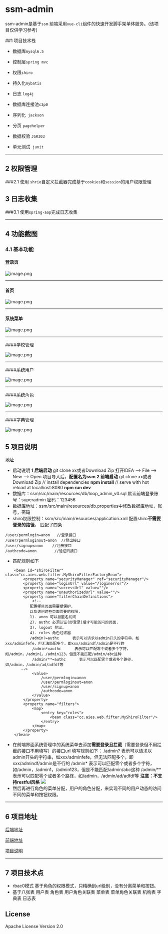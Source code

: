 # ssm-admin

ssm-admin是基于`ssm` 前端采用`vue-cli`组件的快速开发脚手架单体服务。(该项目仅供学习参考)

##1 项目技术栈

* 数据库`mysql6.5`

*  控制层`spring mvc`

* 权限`shiro`

*  持久化`mybatis`

*  日志 `log4j`

*  数据库连接池`c3p0`

*  序列化` jackson`

*  分页 ` pagehelper `

*  数据校验 `JSR303`

*  单元测试` junit`

------

## 2 权限管理

###2.1 使用 `shrio`自定义拦截器完成基于`cookies`和`session`的用户权限管理

## 3 日志收集

###3.1 使用`spring-aop`完成日志收集

------

## 4 功能截图

### 4.1 基本功能
#### 登录页
![image.png](https://upload-images.jianshu.io/upload_images/4157022-be2c05f3cffe4a67.png?imageMogr2/auto-orient/strip%7CimageView2/2/w/1240)





-----
#### 首页

![image.png](https://upload-images.jianshu.io/upload_images/4157022-6b79a7a49a986536.png?imageMogr2/auto-orient/strip%7CimageView2/2/w/1240)



-----
#### 系统菜单

![image.png](https://upload-images.jianshu.io/upload_images/4157022-e5e5c7a22cb7a940.png?imageMogr2/auto-orient/strip%7CimageView2/2/w/1240)



-----
####学校管理

![image.png](https://upload-images.jianshu.io/upload_images/4157022-bb197cdfe9bf9873.png?imageMogr2/auto-orient/strip%7CimageView2/2/w/1240)



-----
####系统用户

![image.png](https://upload-images.jianshu.io/upload_images/4157022-16084aae35dc2635.png?imageMogr2/auto-orient/strip%7CimageView2/2/w/1240)



-----
####系统角色

![image.png](https://upload-images.jianshu.io/upload_images/4157022-88831b0368fafb0e.png?imageMogr2/auto-orient/strip%7CimageView2/2/w/1240)


-----
####字典管理

![image.png](https://upload-images.jianshu.io/upload_images/4157022-e3b3870792f6513c.png?imageMogr2/auto-orient/strip%7CimageView2/2/w/1240)



## 5 项目说明

 [地址](https://www.jianshu.com/p/ea1fe005848c)
* 启动说明
**1 后端启动**
git clone xx或者Download Zip
打开IDEA --> File --> New --> Open
项目导入后，**配置名为ssm**
**2 前端启动**
git clone xx或者Download Zip
// install dependencies
**npm install**
// serve with hot reload at localhost:8080
**npm run dev**
* 数据库：ssm/src/main/resources/db/loop_admin_v0.sql   默认前端登录账号：superadmin   密码：123456
* 数据库地址：ssm/src/main/resources/db.properties中修改数据库地址，账号，密码
* shiro权限控制：ssm/src/main/resources/application.xml 配置shiro**不需要登录的路径**，
匹配了四条
```
/user/permlogin=anon   //登录接口
/user/permloginout=anon  //登出接口
/user/signup=anon    //注册接口
/authcode=anon        //验证码接口
```
 - 匹配规则如下
```
    <bean id="shiroFilter" class="cc.aies.web.fifter.MyShiroFilterFactoryBean">
        <property name="securityManager" ref="securityManager"/>
        <property name="loginUrl" value="/loginerror"/>
        <property name="successUrl" value=""/>
        <property name="unauthorizedUrl" value=""/>
        <property name="filterChainDefinitions">
            <!--
           配置哪些页面需要受保护.
           以及访问这些页面需要的权限.
           1). anon 可以被匿名访问
           2). authc 必须认证(即登录)后才可能访问的页面.
           3). logout 登出.
           4). roles 角色过滤器
           /admin?=authc      表示可以请求以admin开头的字符串，如xxx/adminfefe，但无法匹配多个，即xxx/admindf/admin是不行的
            /admin*=authc      表示可以匹配零个或者多个字符，如/admin，/admin1，/admin123，但是不能匹配/admin/abc这种
            /admin/**=authc      表示可以匹配零个或者多个路径，如/admin，/admin/ad/adfdf等
       -->
            <value>
                /user/permlogin=anon  
                /user/permloginout=anon
                /user/signup=anon
                /authcode=anon
            </value>
        </property>
        <property name="filters">
            <map>
                <entry key="roles">
                    <bean class="cc.aies.web.fifter.MyShiroFilter"/>
                </entry>
            </map>
        </property>
    </bean>
```
- 在前端界面系统管理中的系统菜单去添加**需要登录且拦截**（需要登录但不用拦截的接口不用填写）的接口url 填写规则如下：
           /admin?    表示可以请求以admin开头的字符串，如xxx/adminfefe，但无法匹配多个，即xxx/admindf/admin是不行的
            /admin*     表示可以匹配零个或者多个字符，如/admin，/admin1，/admin123，但是不能匹配/admin/abc这种
            /admin/**      表示可以匹配零个或者多个路径，如/admin，/admin/ad/adfdf等
   **注意：不支持restful风格**
![](https://upload-images.jianshu.io/upload_images/4157022-ef45d0d4fe2a9d6d.png?imageMogr2/auto-orient/strip%7CimageView2/2/w/1240)
- 然后再进行角色的菜单分配，用户的角色分配，来实现不同的用户动态的访问不同的菜单和按钮权限。
 
------

## 6 项目地址

[后端地址](https://github.com/ayhyh/ssm-admin)

[前端地址](https://github.com/ayhyh/ssm-admin-ui)

[项目说明](https://www.jianshu.com/p/ea1fe005848c)

------
## 7 项目技术点
- rbac0模式 基于角色的权限模式，只精确到url级别，没有分离菜单和按钮。
- 基于八张表 用户表 角色表 用户角色关联表 菜单表 菜单角色关联表 机构表 字典表 日志表

## License
Apache License Version 2.0